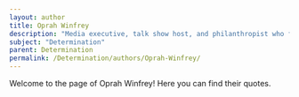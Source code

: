 ```yaml
---
layout: author
title: Oprah Winfrey
description: "Media executive, talk show host, and philanthropist who frequently shares her personal journey of determination and overcoming obstacles to inspire others."
subject: "Determination"
parent: Determination
permalink: /Determination/authors/Oprah-Winfrey/
---
```


Welcome to the page of Oprah Winfrey! Here you can find their quotes.

